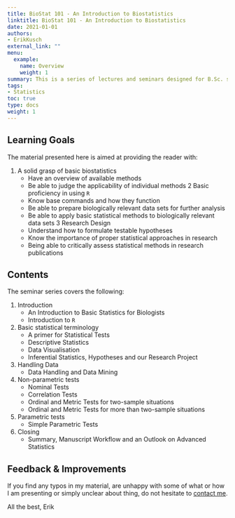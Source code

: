 ```yaml
---
title: BioStat 101 - An Introduction to Biostatistics
linktitle: BioStat 101 - An Introduction to Biostatistics
date: 2021-01-01
authors:
- ErikKusch
external_link: ""
menu:
  example:
    name: Overview
    weight: 1
summary: This is a series of lectures and seminars designed for B.Sc. students of biology and should serve as an introduction to the basics of biostatistics using R. I taught these topics at the University of Leipzig but invite everyone who stumbles across this page to make use of what I'm presenting here as all of my material has been designed with the students interest in mind and should thus be self-sufficient.
tags:
- Statistics
toc: true
type: docs
weight: 1
---
```


## Learning Goals
The material presented here is aimed at providing the reader with:
1. A solid grasp of basic biostatistics
    - Have an overview of available methods
    - Be able to judge the applicability of individual methods
2 Basic proficiency in using `R`
    - Know base commands and how they function
    - Be able to prepare biologically relevant data sets for further analysis
    - Be able to apply basic statistical methods to biologically relevant data sets
3 Research Design
    - Understand how to formulate testable hypotheses
    - Know the importance of proper statistical approaches in research
    - Being able to critically assess statistical methods in research publications

## Contents 
The seminar series covers the following:
1. Introduction
    - An Introduction to Basic Statistics for Biologists
    - Introduction to `R`
2. Basic statistical terminology
    - A primer for Statistical Tests
    - Descriptive Statistics
    - Data Visualisation
    - Inferential Statistics, Hypotheses and our Research Project
3. Handling Data
    - Data Handling and Data Mining
4. Non-parametric tests
    - Nominal Tests
    - Correlation Tests
    - Ordinal and Metric Tests for two-sample situations
    - Ordinal and Metric Tests for more than two-sample situations
5. Parametric tests
    - Simple Parametric Tests
6. Closing
    - Summary, Manuscript Workflow and an Outlook on Advanced Statistics

## Feedback & Improvements
If you find any typos in my material, are unhappy with some of what or how I am presenting or simply unclear about thing, do not hesitate to [contact me](/about/#contact).

All the best,
Erik
